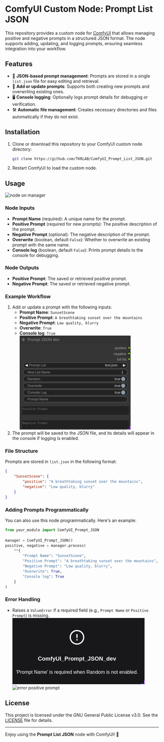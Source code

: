 # ComfyUI Custom Node: Prompt List JSON

This repository provides a custom node for [ComfyUI](https://github.com/comfyanonymous/ComfyUI) that allows managing positive and negative prompts in a structured JSON format. The node supports adding, updating, and logging prompts, ensuring seamless integration into your workflow.

## Features

- 📂 **JSON-based prompt management**: Prompts are stored in a single `list.json` file for easy editing and retrieval.
- 🔄 **Add or update prompts**: Supports both creating new prompts and overwriting existing ones.
- 🖥️ **Console logging**: Optionally logs prompt details for debugging or verification.
- 🛠️ **Automatic file management**: Creates necessary directories and files automatically if they do not exist.

## Installation

1. Clone or download this repository to your ComfyUI custom node directory:
   ```bash
   git clone https://github.com/TKRLAB/ComfyUI_Prompt_List_JSON.git
   ```
2. Restart ComfyUI to load the custom node.

## Usage
![node on manager](https://github.com/TKRLAB/ComfyUI_Prompt_List_JSON/blob/master/images/node_on_manager.png)
### Node Inputs

- **Prompt Name** (required): A unique name for the prompt.
- **Positive Prompt** (required for new prompts): The positive description of the prompt.
- **Negative Prompt** (optional): The negative description of the prompt.
- **Overwrite** (boolean, default `False`): Whether to overwrite an existing prompt with the same name.
- **Console log** (boolean, default `False`): Prints prompt details to the console for debugging.

### Node Outputs

- **Positive Prompt**: The saved or retrieved positive prompt.
- **Negative Prompt**: The saved or retrieved negative prompt.

### Example Workflow

1. Add or update a prompt with the following inputs:
   - **Prompt Name**: `SunsetScene`
   - **Positive Prompt**: `A breathtaking sunset over the mountains`
   - **Negative Prompt**: `Low quality, blurry`
   - **Overwrite**: `True`
   - **Console log**: `True`
![node](https://github.com/TKRLAB/ComfyUI_Prompt_List_JSON/blob/master/images/node.png)
2. The prompt will be saved to the JSON file, and its details will appear in the console if logging is enabled.

### File Structure

Prompts are stored in `list.json` in the following format:
```json
{
    "SunsetScene": {
        "positive": "A breathtaking sunset over the mountains",
        "negative": "Low quality, blurry"
    }
}
```

### Adding Prompts Programmatically

You can also use this node programmatically. Here's an example:
```python
from your_module import ComfyUI_Prompt_JSON

manager = ComfyUI_Prompt_JSON()
positive, negative = manager.process(
    **{
        "Prompt Name": "SunsetScene",
        "Positive Prompt": "A breathtaking sunset over the mountains",
        "Negative Prompt": "Low quality, blurry",
        "Overwrite": True,
        "Console log": True
    }
)
```

### Error Handling

- Raises a `ValueError` if a required field (e.g., `Prompt Name` or `Positive Prompt`) is missing.
![error prompt name](https://github.com/TKRLAB/ComfyUI_Prompt_List_JSON/blob/master/images/node_err1.png)
![error positive prompt](https://github.com/TKRLAB/ComfyUI_Prompt_List_JSON/blob/master/images/node_err2.png)
## License

This project is licensed under the GNU General Public License v3.0. See the [LICENSE](LICENSE) file for details.

---

Enjoy using the **Prompt List JSON** node with ComfyUI! 🎨
